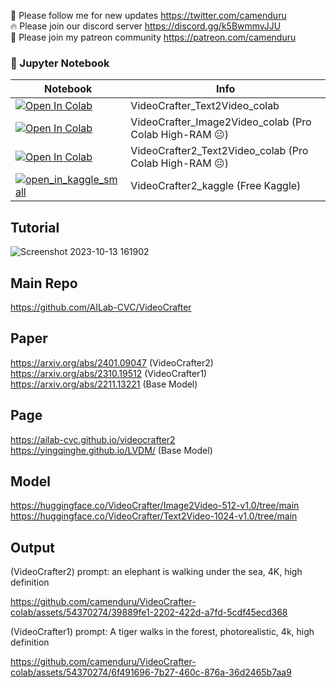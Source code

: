 🐣 Please follow me for new updates https://twitter.com/camenduru <br />
🔥 Please join our discord server https://discord.gg/k5BwmmvJJU <br />
🥳 Please join my patreon community https://patreon.com/camenduru <br />

### 🍊 Jupyter Notebook

| Notebook | Info
| --- | --- |
[![Open In Colab](https://colab.research.google.com/assets/colab-badge.svg)](https://colab.research.google.com/github/camenduru/VideoCrafter-colab/blob/main/VideoCrafter_Text2Video_colab.ipynb) | VideoCrafter_Text2Video_colab
[![Open In Colab](https://colab.research.google.com/assets/colab-badge.svg)](https://colab.research.google.com/github/camenduru/VideoCrafter-colab/blob/main/VideoCrafter_Image2Video_colab.ipynb) | VideoCrafter_Image2Video_colab (Pro Colab High-RAM 😐)
[![Open In Colab](https://colab.research.google.com/assets/colab-badge.svg)](https://colab.research.google.com/github/camenduru/VideoCrafter-colab/blob/main/VideoCrafter2_Text2Video_colab.ipynb) | VideoCrafter2_Text2Video_colab (Pro Colab High-RAM 😐)
[![open_in_kaggle_small](https://user-images.githubusercontent.com/54370274/228924833-17316feb-d0fe-4249-90ba-682930ba11e5.svg)](https://www.kaggle.com/camenduru/videocrafter2) | VideoCrafter2_kaggle (Free Kaggle)

## Tutorial
![Screenshot 2023-10-13 161902](https://github.com/camenduru/VideoCrafter-colab/assets/54370274/a8d4db1a-5e08-4125-b293-ce18f52678a0)

## Main Repo
https://github.com/AILab-CVC/VideoCrafter <br />

## Paper
https://arxiv.org/abs/2401.09047 (VideoCrafter2) <br />
https://arxiv.org/abs/2310.19512 (VideoCrafter1) <br />
https://arxiv.org/abs/2211.13221 (Base Model) <br />

## Page
https://ailab-cvc.github.io/videocrafter2 <br />
https://yingqinghe.github.io/LVDM/ (Base Model) <br />

## Model
https://huggingface.co/VideoCrafter/Image2Video-512-v1.0/tree/main <br />
https://huggingface.co/VideoCrafter/Text2Video-1024-v1.0/tree/main <br />

## Output

(VideoCrafter2) prompt: an elephant is walking under the sea, 4K, high definition

https://github.com/camenduru/VideoCrafter-colab/assets/54370274/39889fe1-2202-422d-a7fd-5cdf45ecd368


(VideoCrafter1) prompt: A tiger walks in the forest, photorealistic, 4k, high definition

https://github.com/camenduru/VideoCrafter-colab/assets/54370274/6f491696-7b27-460c-876a-36d2465b7aa9
